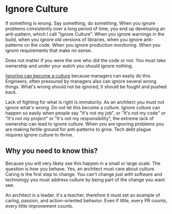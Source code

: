 # Ignore Culture

If something is wrong. Say something, do something. When you ignore problems consistently over a long period of time, you end up developing an anti-pattern, which I call "Ignore Culture". When you ignore warnings in the build, when you ignore old versions of libraries, when you ignore anti-patterns on the code. When you ignore production monitoring. When you ignore requirements that make no sense.

Does not matter if you were the one who did the code or not. You must take ownership and under your watch you should ignore nothing.

[Ignoring can become a culture](https://diego-pacheco.blogspot.com/2024/03/ignoring-culture.html) because managers can easily do this. Engineers, often pressured by managers also can ignore several wrong things. What's wrong should not be ignored, it should be fought and pushed back.

Lack of fighting for what is right is immaturity. As an architect you must not ignore what's wrong. Do not let this become a culture. Ignore culture can happen so easily when people say "It's not my job", or "It's not my code" or "It's not my project" or "It's not my responsibility", the extreme lack of ownership can lead to ignore culture. When you are ignoring problems you are making fertile ground for anti-patterns to grow. Tech debt plague requires ignore culture to thrive.

## Why you need to know this?

Because you will very likely see this happen in a small or large scale. The question is how you behave. Yes, an architect must care about culture. Caring is the first step to change. You can't change just with software and technology you must address culture by being part of the change you want see.

An architect is a leader, it's a teacher, therefore it must set an example of caring, passion, and action-oriented behavior. Even if little, every PR counts, every little improvement counts.